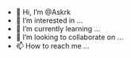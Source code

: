 - 👋 Hi, I’m @Askrk
- 👀 I’m interested in ...
- 🌱 I’m currently learning ...
- 💞️ I’m looking to collaborate on ...
- 📫 How to reach me ...

<!---
Askrk/Askrk is a ✨ special ✨ repository because its `README.md` (this file) appears on your GitHub profile.
You can click the Preview link to take a look at your changes.
--->
